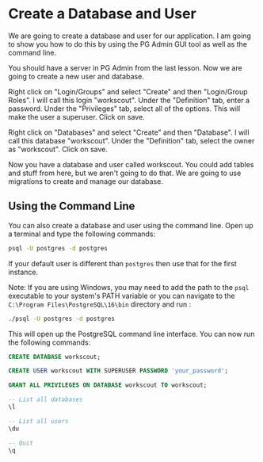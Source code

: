 # Create a Database and User

We are going to create a database and user for our application. I am going to show you how to do this by using the PG Admin GUI tool as well as the command line.

You should have a server in PG Admin from the last lesson. Now we are going to create a new user and database.

Right click on "Login/Groups" and select "Create" and then "Login/Group Roles". I will call this login "workscout". Under the "Definition" tab, enter a password. Under the "Privileges" tab, select all of the options. This will make the user a superuser. Click on save.

Right click on "Databases" and select "Create" and then "Database". I will call this database "workscout". Under the "Definition" tab, select the owner as "workscout". Click on save.

Now you have a database and user called workscout. You could add tables and stuff from here, but we aren't going to do that. We are going to use migrations to create and manage our database.

## Using the Command Line

You can also create a database and user using the command line. Open up a terminal and type the following commands:

```bash
psql -U postgres -d postgres
```

If your default user is different than `postgres` then use that for the first instance.

Note: If you are using Windows, you may need to add the path to the `psql` executable to your system's PATH variable or you can navigate to the `C:\Program Files\PostgreSQL\16\bin` directory and run :

```bash
./psql -U postgres -d postgres
```

This will open up the PostgreSQL command line interface. You can now run the following commands:

```sql
CREATE DATABASE workscout;

CREATE USER workscout WITH SUPERUSER PASSWORD 'your_password';

GRANT ALL PRIVILEGES ON DATABASE workscout TO workscout;

-- List all databases
\l

-- List all users
\du

-- Quit
\q
```
